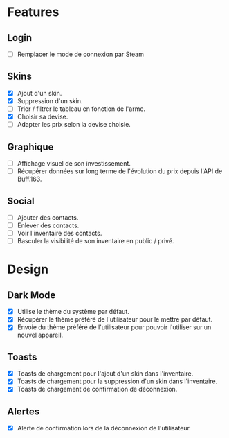 # Features

## Login

* [ ] Remplacer le mode de connexion par Steam

## Skins

- [X] Ajout d'un skin.
- [X] Suppression d'un skin.
- [ ] Trier / filtrer le tableau en fonction de l'arme.
- [X] Choisir sa devise.
- [ ] Adapter les prix selon la devise choisie.

## Graphique

- [ ] Affichage visuel de son investissement.
- [ ] Récupérer données sur long terme de l'évolution du prix depuis l'API de Buff.163.

## Social

- [ ] Ajouter des contacts.
- [ ] Enlever des contacts.
- [ ] Voir l'inventaire des contacts.
- [ ] Basculer la visibilité de son inventaire en public / privé.

# Design

## Dark Mode

- [X] Utilise le thème du système par défaut.
- [X] Récupérer le thème préféré de l'utilisateur pour le mettre par défaut.
- [X] Envoie du thème préféré de l'utilisateur pour pouvoir l'utiliser sur un nouvel appareil.

## Toasts

- [X] Toasts de chargement pour l'ajout d'un skin dans l'inventaire.
- [X] Toasts de chargement pour la suppression d'un skin dans l'inventaire.
- [X] Toasts de chargement de confirmation de déconnexion.

## Alertes

- [X] Alerte de confirmation lors de la déconnexion de l'utilisateur.
